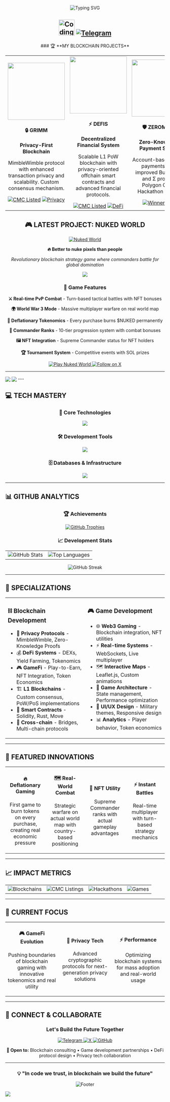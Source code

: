 <div align="center">

<p align="center">
  <img src="https://readme-typing-svg.herokuapp.com?font=Orbitron&weight=700&size=28&duration=3000&pause=1000&color=F97316&center=true&vCenter=true&width=600&lines=Ethereum+Classic+Contributor;GRIMM+Blockchain+Dev;DEFIS+$XGM+Founder;Polygon+Hackathon+Winner;Privacy+%26+DeFi+Innovator" alt="Typing SVG" />
</p>

<h2 align="center" style="vertical-align: middle;">
  <a href="https://wakatime.com/@freenetcoder"><img height="50" src="https://wakatime.com/badge/user/6c66cc47-ce26-48cc-a555-22494865c546.svg" alt="Coding Time"/></a> 

   <a href="https://t.me/freenetcoder">
      <img src="https://img.shields.io/badge/Telegram-2CA5E0?style=for-the-badge&logo=telegram&logoColor=white" alt="Telegram"/>
    </a></h2>
### 🏆 **MY BLOCKCHAIN PROJECTS**



<table width="100%" align="center" border="0px">
  <tr>
    <td width="33%" align="center">
      <a href="https://coinmarketcap.com/currencies/grimm/" target="_blank">
        <img src="https://raw.githubusercontent.com/freenetcoder/freenetcoder/main/grimm.png" width="180"/>
      </a>
      <h4>🔒 GRIMM</h4>
      <p><strong>Privacy-First Blockchain</strong></p>
      <p>MimbleWimble protocol with enhanced transaction privacy and scalability. Custom consensus mechanism.</p>
      <div>
        <a href="https://coinmarketcap.com/currencies/grimm/" target="_blank"><img src="https://img.shields.io/badge/CMC-Link-00D4AA?style=flat-square" alt="CMC Listed"/></a>
        <a href="https://github.com/freenetcoder/grimm" target="_blank"><img src="https://img.shields.io/badge/Source-Code-9B59B6?style=flat-square" alt="Privacy"/></a>
      </div>
    </td>
    <td width="33%" align="center">
      <a href="https://coinmarketcap.com/currencies/defis/" target="_blank">
        <img src="https://raw.githubusercontent.com/freenetcoder/freenetcoder/main/defis.png" width="180"/>
      </a>
      <h4>⚡ DEFIS</h4>
      <p><strong>Decentralized Financial System</strong></p>
      <p>Scalable L1 PoW blockchain with privacy-oriented offchain smart contracts and advanced financial protocols.</p>
      <div>
         <a href="https://coinmarketcap.com/currencies/defis/" target="_blank"> <img src="https://img.shields.io/badge/CMC-Link-00D4AA?style=flat-square" alt="CMC Listed"/></a>
        <a href="https://github.com/freenetcoder/defis"target="_blank"> <img src="https://img.shields.io/badge/Source-Code-E74C3C?style=flat-square" alt="DeFi"/></a>
      </div>
    </td>
    <td width="33%" align="center">
      <a href="https://dorahacks.io/buidl/1474/" target="_blank">
        <img src="https://raw.githubusercontent.com/freenetcoder/freenetcoder/main/zeromatic.png" width="180"/>
      </a>
      <h4>🛡️ ZEROMATIC</h4>
      <p><strong>Zero-Knowledge Payment System</strong></p>
      <p>Account-based private payments using improved Bulletproof and Σ protocol. Polygon Grants Hackathon Winner.</p>
      <div>
        <a href="https://dorahacks.io/buidl/1474/" target="_blank"> <img src="https://img.shields.io/badge/Hackathon-Winner-F39C12?style=flat-square" alt="Winner"/></a>
        <a href="https://dorahacks.io/buidl/1474/" target="_blank"> <img src="https://img.shields.io/badge/ZK-Proofs-8E44AD?style=flat-square" alt="ZK"/></a>
      </div>
    </td>
  </tr>
</table>


## 🎮 **LATEST PROJECT: NUKED WORLD** 

<div align="center">
  <a href="https://nukedworld.com" target="_blank">
    <img src="https://img.shields.io/badge/🌍_NUKED_WORLD-LIVE_NOW-FF6B35?style=for-the-badge&logo=data:image/svg+xml;base64,PHN2ZyB3aWR0aD0iMjQiIGhlaWdodD0iMjQiIHZpZXdCb3g9IjAgMCAyNCAyNCIgZmlsbD0ibm9uZSIgeG1sbnM9Imh0dHA6Ly93d3cudzMub3JnLzIwMDAvc3ZnIj4KPHBhdGggZD0iTTEyIDJMMTMuMDkgOC4yNkwyMCA5TDEzLjA5IDE1Ljc0TDEyIDIyTDEwLjkxIDE1Ljc0TDQgOUwxMC45MSA4LjI2TDEyIDJaIiBmaWxsPSJ3aGl0ZSIvPgo8L3N2Zz4K&logoColor=white" alt="Nuked World"/>
  </a>
</div>

**🔥 Better to nuke pixels than people** 

*Revolutionary blockchain strategy game where commanders battle for global domination*

<img align="center" src="https://raw.githubusercontent.com/freenetcoder/freenetcoder/refs/heads/main/1111.png" />

### 🎯 **Game Features**
**⚔️ Real-time PvP Combat** - Turn-based tactical battles with NFT bonuses

**🌍 World War 3 Mode** - Massive multiplayer warfare on real world map

**🚀 Deflationary Tokenomics** - Every purchase burns $NUKED permanently

**👑 Commander Ranks** - 10-tier progression system with combat bonuses

**🖼️ NFT Integration** - Supreme Commander status for NFT holders

**🏆 Tournament System** - Competitive events with SOL prizes

  <a href="https://nukedworld.com" target="_blank">
    <img src="https://img.shields.io/badge/🎮_PLAY_NOW-orange?style=for-the-badge&logoColor=white" alt="Play Nuked World"/>
  </a>
  <a href="https://x.com/nukedgame" target="_blank">
    <img src="https://img.shields.io/badge/🐦_FOLLOW-1DA1F2?style=for-the-badge&logo=twitter&logoColor=white" alt="Follow on X"/>
  </a>
</div>

---
<img align="center" src="https://raw.githubusercontent.com/freenetcoder/freenetcoder/refs/heads/main/3333.png" />

<img align="center" src="https://raw.githubusercontent.com/freenetcoder/freenetcoder/refs/heads/main/2222.png" />
---

## 💻 **TECH MASTERY**

<div align="center">
  <h3>🔧 Core Technologies</h3>
  <a href="https://skillicons.dev">
    <img src="https://skillicons.dev/icons?i=rust,solidity,go,cpp,python,typescript,javascript,react,nodejs,docker" />
  </a>
  
  <h3>🛠️ Development Tools</h3>
  <a href="https://skillicons.dev">
    <img src="https://skillicons.dev/icons?i=vscode,vim,git,github,gitlab,linux,debian,ubuntu,kali,docker,kubernetes" />
  </a>
  
  <h3>🗄️ Databases & Infrastructure</h3>
  <a href="https://skillicons.dev">
    <img src="https://skillicons.dev/icons?i=postgresql,mongodb,redis,mysql,aws,vercel,cloudflare" />
  </a>
</div>

---

## 📊 **GITHUB ANALYTICS**

<div align="center">
  <h3>🏆 Achievements</h3>
  <a href="https://github.com/ryo-ma/github-profile-trophy">
    <picture>
      <source media="(prefers-color-scheme: dark)" srcset="https://github-profile-trophy.vercel.app/?username=freenetcoder&theme=radical&no-frame=true&no-bg=false&margin-w=4&row=2&column=4" />
      <source media="(prefers-color-scheme: light)" srcset="https://github-profile-trophy.vercel.app/?username=freenetcoder&no-frame=true&no-bg=false&margin-w=4&row=2&column=4" />
      <img alt="GitHub Trophies" src="https://github-profile-trophy.vercel.app/?username=freenetcoder&theme=radical&no-frame=true&no-bg=false&margin-w=4&row=2&column=4" />
    </picture>
  </a>
</div>

<div align="center">
  <h3>📈 Development Stats</h3>
  <table>
    <tr>
      <td>
        <picture>
          <source media="(prefers-color-scheme: dark)" srcset="https://github-readme-stats.vercel.app/api?username=freenetcoder&show_icons=true&theme=radical&hide_border=true&include_all_commits=true&count_private=true" />
          <source media="(prefers-color-scheme: light)" srcset="https://github-readme-stats.vercel.app/api?username=freenetcoder&show_icons=true&hide_border=true&include_all_commits=true&count_private=true" />
          <img align="center" src="https://github-readme-stats.vercel.app/api?username=freenetcoder&show_icons=true&theme=radical&hide_border=true&include_all_commits=true&count_private=true" alt="GitHub Stats" />
        </picture>
      </td>
      <td>
        <picture>
          <source media="(prefers-color-scheme: dark)" srcset="https://github-readme-stats.vercel.app/api/top-langs/?username=freenetcoder&layout=compact&theme=radical&hide_border=true&langs_count=12" />
          <source media="(prefers-color-scheme: light)" srcset="https://github-readme-stats.vercel.app/api/top-langs/?username=freenetcoder&layout=compact&hide_border=true&langs_count=12" />
          <img align="center" src="https://github-readme-stats.vercel.app/api/top-langs/?username=freenetcoder&layout=compact&theme=radical&hide_border=true&langs_count=12" alt="Top Languages" />
        </picture>
      </td>
    </tr>
  </table>
</div>

<div align="center">
  <picture>
    <source media="(prefers-color-scheme: dark)" srcset="https://github-readme-streak-stats.herokuapp.com/?user=freenetcoder&theme=radical&hide_border=true" />
    <source media="(prefers-color-scheme: light)" srcset="https://github-readme-streak-stats.herokuapp.com/?user=freenetcoder&hide_border=true" />
    <img src="https://github-readme-streak-stats.herokuapp.com/?user=freenetcoder&theme=radical&hide_border=true" alt="GitHub Streak" />
  </picture>
</div>

---

## 🎯 **SPECIALIZATIONS**

<table width="100%" align="center">
  <tr>
    <td width="50%" valign="top">
      <h3>⛓️ Blockchain Development</h3>
      <ul>
        <li>🔐 <strong>Privacy Protocols</strong> - MimbleWimble, Zero-Knowledge Proofs</li>
        <li>💰 <strong>DeFi Systems</strong> - DEXs, Yield Farming, Tokenomics</li>
        <li>🎮 <strong>GameFi</strong> - Play-to-Earn, NFT Integration, Token Economics</li>
        <li>🏗️ <strong>L1 Blockchains</strong> - Custom consensus, PoW/PoS implementations</li>
        <li>📜 <strong>Smart Contracts</strong> - Solidity, Rust, Move</li>
        <li>🔗 <strong>Cross-chain</strong> - Bridges, Multi-chain protocols</li>
      </ul>
    </td>
    <td width="50%" valign="top">
      <h3>🎮 Game Development</h3>
      <ul>
        <li>🌐 <strong>Web3 Gaming</strong> - Blockchain integration, NFT utilities</li>
        <li>⚡ <strong>Real-time Systems</strong> - WebSockets, Live multiplayer</li>
        <li>🗺️ <strong>Interactive Maps</strong> - Leaflet.js, Custom animations</li>
        <li>💾 <strong>Game Architecture</strong> - State management, Performance optimization</li>
        <li>🎨 <strong>UI/UX Design</strong> - Military themes, Responsive design</li>
        <li>📊 <strong>Analytics</strong> - Player behavior, Token economics</li>
      </ul>
    </td>
  </tr>
</table>

---

## 🌟 **FEATURED INNOVATIONS**

<div align="center">
  <table width="100%">
    <tr>
      <td width="25%" align="center">
        <h4>🔥 Deflationary Gaming</h4>
        <p>First game to burn tokens on every purchase, creating real economic pressure</p>
      </td>
      <td width="25%" align="center">
        <h4>🗺️ Real-World Combat</h4>
        <p>Strategic warfare on actual world map with country-based positioning</p>
      </td>
      <td width="25%" align="center">
        <h4>👑 NFT Utility</h4>
        <p>Supreme Commander ranks with actual gameplay advantages</p>
      </td>
      <td width="25%" align="center">
        <h4>⚡ Instant Battles</h4>
        <p>Real-time multiplayer with turn-based strategy mechanics</p>
      </td>
    </tr>
  </table>
</div>

---

## 📈 **IMPACT METRICS**

<div align="center">
  <table>
    <tr>
      <td align="center">
        <img src="https://img.shields.io/badge/🏗️_Blockchains_Built-3-FF6B35?style=for-the-badge" alt="Blockchains"/>
      </td>
      <td align="center">
        <img src="https://img.shields.io/badge/💰_CMC_Listings-2-00D4AA?style=for-the-badge" alt="CMC Listings"/>
      </td>
      <td align="center">
        <img src="https://img.shields.io/badge/🏆_Hackathon_Wins-1-F39C12?style=for-the-badge" alt="Hackathons"/>
      </td>
      <td align="center">
        <img src="https://img.shields.io/badge/🎮_Games_Shipped-1-8E44AD?style=for-the-badge" alt="Games"/>
      </td>
    </tr>
  </table>
</div>

---

## 🔮 **CURRENT FOCUS**

<div align="center">
  <table width="80%">
    <tr>
      <td align="center" width="33%">
        <h4>🎮 GameFi Evolution</h4>
        <p>Pushing boundaries of blockchain gaming with innovative tokenomics and real utility</p>
      </td>
      <td align="center" width="33%">
        <h4>🔐 Privacy Tech</h4>
        <p>Advanced cryptographic protocols for next-generation privacy solutions</p>
      </td>
      <td align="center" width="33%">
        <h4>⚡ Performance</h4>
        <p>Optimizing blockchain systems for mass adoption and real-world usage</p>
      </td>
    </tr>
  </table>
</div>

---

## 🤝 **CONNECT & COLLABORATE**

<div align="center">
  <h3>Let's Build the Future Together</h3>
  
  <p>
    <a href="https://t.me/freenetcoder">
      <img src="https://img.shields.io/badge/Telegram-2CA5E0?style=for-the-badge&logo=telegram&logoColor=white" alt="Telegram"/>
    </a>
    <a href="https://x.com/nukedgame">
      <img src="https://img.shields.io/badge/X-000000?style=for-the-badge&logo=x&logoColor=white" alt="X"/>
    </a>
    <a href="https://github.com/freenetcoder">
      <img src="https://img.shields.io/badge/GitHub-100000?style=for-the-badge&logo=github&logoColor=white" alt="GitHub"/>
    </a>
  </p>
  
  <p>
    <strong>🚀 Open to:</strong> Blockchain consulting • Game development partnerships • DeFi protocol design • Privacy tech collaboration
  </p>
</div>

---

<div align="center">
  <h3>💡 "In code we trust, in blockchain we build the future"</h3>
  
  <img src="https://capsule-render.vercel.app/api?type=waving&color=gradient&customColorList=12&height=100&section=footer" alt="Footer"/>
</div>

<!-- Profile Views Counter -->
![](https://hit.yhype.me/github/profile?user_id=138437760)

</div>
